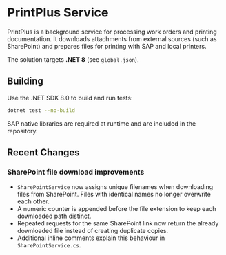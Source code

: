 # PrintPlus Service

PrintPlus is a background service for processing work orders and printing documentation.
It downloads attachments from external sources (such as SharePoint) and prepares
files for printing with SAP and local printers.

The solution targets **.NET 8** (see `global.json`).

## Building

Use the .NET SDK 8.0 to build and run tests:

```bash
dotnet test --no-build
```

SAP native libraries are required at runtime and are included in the repository.

## Recent Changes

### SharePoint file download improvements

- `SharePointService` now assigns unique filenames when downloading files
  from SharePoint. Files with identical names no longer overwrite each other.
- A numeric counter is appended before the file extension to keep each
  downloaded path distinct.
- Repeated requests for the same SharePoint link now return the already
  downloaded file instead of creating duplicate copies.
- Additional inline comments explain this behaviour in `SharePointService.cs`.
